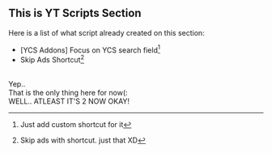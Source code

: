  ## This is YT Scripts Section
 
 Here is a list of what script already created on this section:
 - \[YCS Addons\] Focus on YCS search field[^1]
 - Skip Ads Shortcut[^2]
<br>
Yep..<br>
That is the only thing here for now(:<br>
WELL.. ATLEAST IT'S 2 NOW OKAY! <br>



[^1]: Just add custom shortcut for it
[^2]: Skip ads with shortcut. just that XD 
[^3]: no seriously I have 3, but that one is just basic stuff so I didn't add it(: if that have cool stuff I obviously gonna add here too here!!
